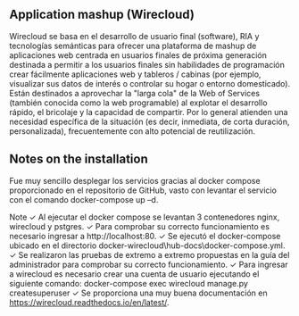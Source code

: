 ## Application mashup (Wirecloud)
Wirecloud se basa en el desarrollo de usuario final (software), RIA y tecnologías semánticas para ofrecer una plataforma de mashup de aplicaciones web centrada en usuarios finales de próxima generación destinada a permitir a los usuarios finales sin habilidades de programación crear fácilmente aplicaciones web y tableros / cabinas (por ejemplo, visualizar sus datos de interés o controlar su hogar o entorno domesticado).
Están destinados a aprovechar la "larga cola" de la Web of Services (también conocida como la web programable) al explotar el desarrollo rápido, el bricolaje y la capacidad de compartir. Por lo general atienden una necesidad específica de la situación (es decir, inmediata, de corta duración, personalizada), frecuentemente con alto potencial de reutilización.

## Notes on the installation
Fue muy sencillo desplegar los servicios gracias al docker compose proporcionado en el repositorio de GitHub, vasto con levantar el servicio con el comando docker-compose up –d. 

Note
✓	Al ejecutar el docker compose se levantan 3 contenedores nginx, wirecloud y pstgres.
✓	Para comprobar su correcto funcionamiento es necesario ingresar a  http://localhost:80. 
✓	Se ejecutó el docker-compose ubicado en el directorio docker-wirecloud\hub-docs\docker-compose.yml. 
✓	Se realizaron las pruebas de extremo a extremo propuestas en la guía del administrador para comprobar su correcto funcionamiento.
✓	Para ingresar a wirecloud es necesario crear una cuenta de usuario ejecutando el siguiente comando:
docker-compose exec wirecloud manage.py createsuperuser
✓	Se proporciona una muy buena documentación en https://wirecloud.readthedocs.io/en/latest/.
 
 
